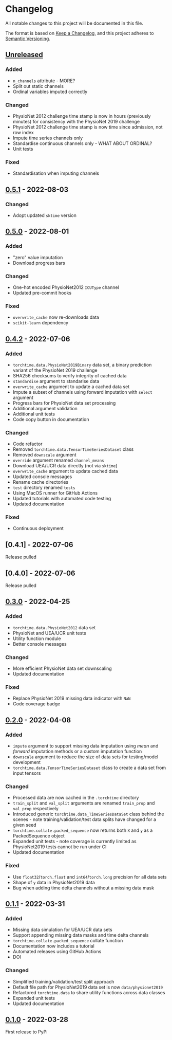 # Changelog
All notable changes to this project will be documented in this file.

The format is based on [Keep a Changelog](https://keepachangelog.com/en/1.0.0/),
and this project adheres to [Semantic Versioning](https://semver.org/spec/v2.0.0.html).

## [Unreleased]

### Added

* ``n_channels`` attribute - MORE?
* Split out static channels
* Ordinal variables imputed correctly

### Changed

* PhysioNet 2012 challenge time stamp is now in hours (previously minutes) for consistency with the PhysioNet 2019 challenge
* PhysioNet 2012 challenge time stamp is now time since admission, not row index
* Impute time series channels only
* Standardise continuous channels only - WHAT ABOUT ORDINAL?
* Unit tests

### Fixed

* Standardisation when imputing channels

## [0.5.1] - 2022-08-03

### Changed

* Adopt updated `sktime` version

## [0.5.0] - 2022-08-01

### Added

* "zero" value imputation
* Download progress bars

### Changed

* One-hot encoded PhysioNet2012 `ICUType` channel
* Updated pre-commit hooks

### Fixed

* `overwrite_cache` now re-downloads data
* `scikit-learn` dependency

## [0.4.2] - 2022-07-06

### Added

* `torchtime.data.PhysioNet2019Binary` data set, a binary prediction variant of the PhysioNet 2019 challenge
* SHA256 checksums to verify integrity of cached data
* `standardise` argument to standarise data
* `overwrite_cache` argument to update a cached data set
* Impute a subset of channels using forward imputation with `select` argument
* Progress bars for PhysioNet data set processing
* Additional argument validation
* Additional unit tests
* Code copy button in documentation

### Changed

* Code refactor
* Removed `torchtime.data.TensorTimeSeriesDataset` class
* Removed `downscale` argument
* `override` argument renamed `channel_means`
* Download UEA/UCR data directly (not via `sktime`)
* `overwrite_cache` argument to update cached data
* Updated console messages
* Rename cache directories
* `test` directory renamed `tests`
* Using MacOS runner for GitHub Actions
* Updated tutorials with automated code testing
* Updated documentation

### Fixed

* Continuous deployment

## [0.4.1] - 2022-07-06

Release pulled

## [0.4.0] - 2022-07-06

Release pulled

## [0.3.0] - 2022-04-25

### Added

* `torchtime.data.PhysioNet2012` data set
* PhysioNet and UEA/UCR unit tests
* Utility function module
* Better console messages

### Changed

* More efficient PhysioNet data set downscaling
* Updated documentation

### Fixed

* Replace PhysioNet 2019 missing data indicator with `NaN`
* Code coverage badge

## [0.2.0] - 2022-04-08

### Added

* `impute` argument to support missing data imputation using *mean* and *forward* imputation methods or a custom imputation function
* ``downscale`` argument to reduce the size of data sets for testing/model development
* `torchtime.data.TensorTimeSeriesDataset` class to create a data set from input tensors

### Changed

* Processed data are now cached in the ``.torchtime`` directory
* `train_split` and `val_split` arguments are renamed `train_prop` and `val_prop` respectively
* Introduced generic `torchtime.data_TimeSeriesDataSet` class behind the scenes - note training/validation/test data splits have changed for a given seed
* `torchtime.collate.packed_sequence` now returns both `X` and `y` as a PackedSequence object
* Expanded unit tests - note coverage is currently limited as PhysioNet2019 tests cannot be run under CI
* Updated documentation

### Fixed

* Use `float32`/`torch.float` and `int64`/`torch.long` precision for all data sets
* Shape of `y` data in PhysioNet2019 data
* Bug when adding time delta channels without a missing data mask

## [0.1.1] - 2022-03-31

### Added

* Missing data simulation for UEA/UCR data sets
* Support appending missing data masks and time delta channels
* `torchtime.collate.packed_sequence` collate function
* Documentation now includes a tutorial
* Automated releases using GitHub Actions
* DOI

### Changed

* Simplified training/validation/test split approach
* Default file path for PhysioNet2019 data set is now `data/physionet2019`
* Refactored `torchtime.data` to share utility functions across data classes
* Expanded unit tests
* Updated documentation

## [0.1.0] - 2022-03-28

First release to PyPi

[Unreleased]: https://github.com/philipdarke/torchtime/compare/v0.5.1.HEAD
[0.5.1]: https://github.com/philipdarke/torchtime/compare/v0.5.0..v0.5.1
[0.5.0]: https://github.com/philipdarke/torchtime/compare/v0.4.2..v0.5.0
[0.4.2]: https://github.com/philipdarke/torchtime/compare/v0.3.0..v0.4.2
[0.3.0]: https://github.com/philipdarke/torchtime/compare/v0.2.0..v0.3.0
[0.2.0]: https://github.com/philipdarke/torchtime/compare/v0.1.1..v0.2.0
[0.1.1]: https://github.com/philipdarke/torchtime/compare/v0.1.0..v0.1.1
[0.1.0]: https://github.com/philipdarke/torchtime/releases/tag/v0.1.0
